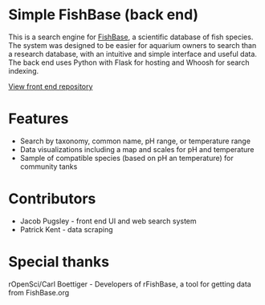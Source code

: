 # Simple FishBase (back end)

This is a search engine for <a href="https://fishbase.org">FishBase</a>, a scientific database of fish species.
The system was designed to be easier for aquarium owners to search than a research database, 
with an intuitive and simple interface and useful data. The back end uses Python with Flask for hosting and Whoosh for search indexing.

<a href="https://github.com/jacob-pugsley/SimpleFishBase_Front">View front end repository</a>

# Features
<ul>
  <li>Search by taxonomy, common name, pH range, or temperature range</li>
  <li>Data visualizations including a map and scales for pH and temperature</li>
  <li>Sample of compatible species (based on pH an temperature) for community tanks</li>
</ul>

# Contributors
<ul>
  <li>Jacob Pugsley - front end UI and web search system</li>
  <li>Patrick Kent - data scraping</li>
</ul>

# Special thanks
rOpenSci/Carl Boettiger - Developers of rFishBase, a tool for getting data from FishBase.org


